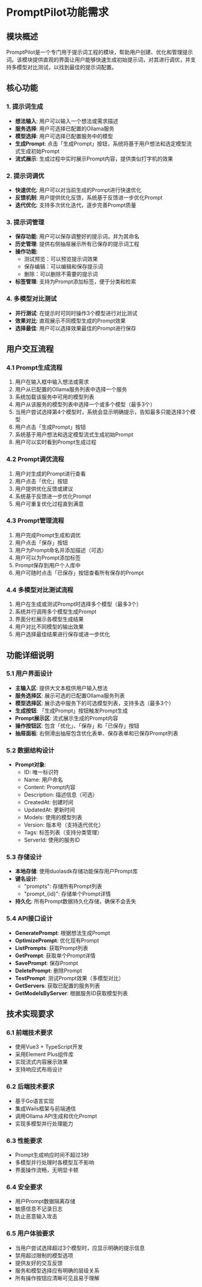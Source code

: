 # PromptPilot功能需求

## 模块概述

PromptPilot是一个专门用于提示词工程的模块，帮助用户创建、优化和管理提示词。该模块提供直观的界面让用户能够快速生成初始提示词，对其进行调优，并支持多模型对比测试，以找到最佳的提示词配置。

## 核心功能

### 1. 提示词生成
- **想法输入**: 用户可以输入一个想法或需求描述
- **服务选择**: 用户可选择已配置的Ollama服务
- **模型选择**: 用户可选择已配置服务中的模型
- **生成Prompt**: 点击「生成Prompt」按钮，系统将基于用户想法和选定模型流式生成初始Prompt
- **流式展示**: 生成过程中实时展示Prompt内容，提供类似打字机的效果

### 2. 提示词调优
- **快速优化**: 用户可以对当前生成的Prompt进行快速优化
- **反馈机制**: 用户提供优化反馈，系统基于反馈进一步优化Prompt
- **迭代优化**: 支持多次优化迭代，逐步完善Prompt质量

### 3. 提示词管理
- **保存功能**: 用户可以保存调整好的提示词，并为其命名
- **历史管理**: 提供右侧抽屉展示所有已保存的提示词工程
- **操作功能**: 
  - 测试预览：可以预览提示词效果
  - 保存编辑：可以编辑和保存提示词
  - 删除：可以删除不需要的提示词
- **标签管理**: 支持为Prompt添加标签，便于分类和检索

### 4. 多模型对比测试
- **并行测试**: 在提示时可同时操作3个模型进行对比测试
- **效果对比**: 直观展示不同模型生成的Prompt效果
- **选择最佳**: 用户可以选择效果最佳的Prompt进行保存

## 用户交互流程

### 4.1 Prompt生成流程
1. 用户在输入框中输入想法或需求
2. 用户从已配置的Ollama服务列表中选择一个服务
3. 系统加载该服务中可用的模型列表
4. 用户从该服务的模型列表中选择一个或多个模型（最多3个）
5. 当用户尝试选择第4个模型时，系统会显示明确提示，告知最多只能选择3个模型
6. 用户点击「生成Prompt」按钮
7. 系统基于用户想法和选定模型流式生成初始Prompt
8. 用户可以实时看到Prompt生成过程

### 4.2 Prompt调优流程
1. 用户对生成的Prompt进行查看
2. 用户点击「优化」按钮
3. 用户提供优化反馈或建议
4. 系统基于反馈进一步优化Prompt
5. 用户可重复优化过程直到满意

### 4.3 Prompt管理流程
1. 用户完成Prompt生成和调优
2. 用户点击「保存」按钮
3. 用户为Prompt命名并添加描述（可选）
4. 用户可以为Prompt添加标签
5. Prompt保存到用户个人库中
6. 用户可随时点击「已保存」按钮查看所有保存的Prompt

### 4.4 多模型对比测试流程
1. 用户在生成或测试Prompt时选择多个模型（最多3个）
2. 系统并行调用多个模型生成Prompt
3. 界面分栏展示各模型生成结果
4. 用户对比不同模型的输出效果
5. 用户选择最佳结果进行保存或进一步优化

## 功能详细说明

### 5.1 用户界面设计
- **主输入区**: 提供大文本框供用户输入想法
- **服务选择区**: 展示可选的已配置Ollama服务列表
- **模型选择区**: 展示选中服务下的可选模型列表，支持多选（最多3个）
- **生成按钮**: 「生成Prompt」按钮触发Prompt生成
- **Prompt展示区**: 流式展示生成的Prompt内容
- **操作按钮区**: 包含「优化」、「保存」和「已保存」按钮
- **抽屉面板**: 右侧滑出抽屉包含优化表单、保存表单和已保存Prompt列表

### 5.2 数据结构设计
- **Prompt对象**:
  - ID: 唯一标识符
  - Name: 用户命名
  - Content: Prompt内容
  - Description: 描述信息（可选）
  - CreatedAt: 创建时间
  - UpdatedAt: 更新时间
  - Models: 使用的模型列表
  - Version: 版本号（支持迭代优化）
  - Tags: 标签列表（支持分类管理）
  - ServerId: 使用的服务ID

### 5.3 存储设计
- **本地存储**: 使用duolasdk存储功能保存用户Prompt库
- **键名设计**: 
  - "prompts": 存储所有Prompt列表
  - "prompt_{id}": 存储单个Prompt详情
- **持久化**: 所有Prompt数据持久化存储，确保不会丢失

### 5.4 API接口设计
- **GeneratePrompt**: 根据想法生成Prompt
- **OptimizePrompt**: 优化现有Prompt
- **ListPrompts**: 获取Prompt列表
- **GetPrompt**: 获取单个Prompt详情
- **SavePrompt**: 保存Prompt
- **DeletePrompt**: 删除Prompt
- **TestPrompt**: 测试Prompt效果（多模型对比）
- **GetServers**: 获取已配置的服务列表
- **GetModelsByServer**: 根据服务ID获取模型列表

## 技术实现要求

### 6.1 前端技术要求
- 使用Vue3 + TypeScript开发
- 采用Element Plus组件库
- 实现流式内容展示效果
- 支持响应式布局设计

### 6.2 后端技术要求
- 基于Go语言实现
- 集成Wails框架与前端通信
- 调用Ollama API生成和优化Prompt
- 实现多模型并行处理能力

### 6.3 性能要求
- Prompt生成响应时间不超过3秒
- 多模型并行处理时各模型互不影响
- 界面操作流畅，无明显卡顿

### 6.4 安全要求
- 用户Prompt数据隔离存储
- 敏感信息不记录日志
- 防止恶意输入攻击

### 6.5 用户体验要求
- 当用户尝试选择超过3个模型时，应显示明确的提示信息
- 禁用超过限制的模型选项
- 提供友好的交互反馈
- 服务和模型选择应有明确的层级关系
- 所有操作按钮应清晰可见且易于理解